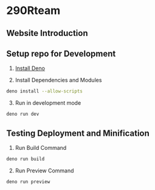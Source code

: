 # 290Rteam

## Website Introduction




## Setup repo for Development

1. [Install Deno](https://docs.deno.com/runtime/getting_started/installation/)

2. Install Dependencies and Modules
```bash
deno install --allow-scripts
```

3. Run in development mode
```bash
deno run dev
```

## Testing Deployment and Minification

1. Run Build Command
```bash
deno run build
```

2. Run Preview Command
```bash
deno run preview
```